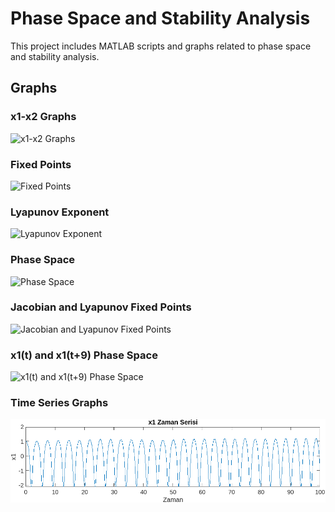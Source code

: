 # Phase Space and Stability Analysis

This project includes MATLAB scripts and graphs related to phase space and stability analysis.

## Graphs

### x1-x2 Graphs
![x1-x2 Graphs](./XnXnGrafikleri.png)

### Fixed Points
![Fixed Points](./fixedpoints.png)

### Lyapunov Exponent
![Lyapunov Exponent](./lyapunovusteli.png)

### Phase Space
![Phase Space](./fazuzayigrafigi.png)

### Jacobian and Lyapunov Fixed Points
![Jacobian and Lyapunov Fixed Points](./jacobianlyapunovfixedpoints.png)

### x1(t) and x1(t+9) Phase Space
![x1(t) and x1(t+9) Phase Space](./x1(t)vex1(t+9)fazuzay_grafigi.png)

### Time Series Graphs
![Time Series Graphs](./zamanserisigrafikleri.png)
 
